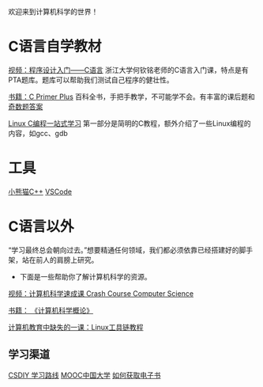 欢迎来到计算机科学的世界！

# C语言自学教材
[视频：程序设计入门——C语言](https://www.icourse163.org/course/ZJU-199001?from=searchPage&outVendor=zw_mooc_pcssjg_)
浙江大学何钦铭老师的C语言入门课，特点是有PTA题库。题库可以帮助我们测试自己程序的健壮性。

[书籍：C Primer Plus](https://book.douban.com/subject/26792521/)
百科全书，手把手教学，不可能学不会。有丰富的课后题和[奇数题答案](https://ptgmedia.pearsoncmg.com/images/9780321928429/downloads/9780321928429_ProgrammingExerciseAnswers_Selected.pdf)

[Linux C编程一站式学习](http://akaedu.github.io/book/)
第一部分是简明的C教程，额外介绍了一些Linux编程的内容，如gcc、gdb

# 工具
[小熊猫C++](http://royqh.net/redpandacpp/)
[VSCode](https://code.visualstudio.com/)

# C语言以外
“学习最终总会朝向过去。”想要精通任何领域，我们都必须依靠已经搭建好的脚手架，站在前人的肩膀上研究。

- 下面是一些帮助你了解计算机科学的资源。

[视频：计算机科学速成课 Crash Course Computer Science](https://www.bilibili.com/video/BV1EW411u7th/?spm_id_from=333.337.search-card.all.click&vd_source=ecc935df6bab615fd14f92d3d7aa2ce8)

[书籍： 《计算机科学概论》](https://book.douban.com/subject/35084855/)

[计算机教育中缺失的一课：Linux工具链教程](https://missing-semester-cn.github.io/)

## 学习渠道
[CSDIY 学习路线](https://csdiy.wiki/)
[MOOC中国大学](https://www.icourse163.org/)
[如何获取电子书](https://github.com/runningcheese/Awesome-Zlibrary)